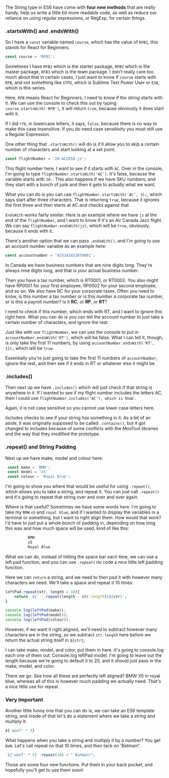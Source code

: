 The String type in ES6 have come with **four new methods** that are really handy, help us write a little bit more readable code, as well as reduce our reliance on using regular expressions, or RegExp, for certain things.


### .startsWith() and .endsWith() 

So I have a `const` variable named `course`, which has the value of `RFB1`, this stands for React for Beginners. 

```js
const course = 'RFB1';
```

Sometimes I have `RFB1` which is the starter package, `RFB2` which is the master package, `RFB3` which is the team package. I don't really care too much about that in certain cases, I just want to know if `course` starts with `RFB`, and not something like `STPU`, which is Sublime Text Power User or `ES6`, which is this series.

Here, `RFB` means React for Beginners, I need to know if the string starts with it. We can use the console to check this out by typing `course.startsWith('RFB')`, it will return `true`, because obviously it does start with it. 

If I did `rfb`, in lowercase letters, it says, `false`, because there is no way to make this case insensitive. If you do need case sensitivity you must still use a Regular Expression.

One other thing that `.startsWith()`  will do is it'll allow you to skip a certain number of characters and start looking at a set point.

```js
const flightNumber = '20-AC2018-jz';
```

This flight number here, I want to see if it starts with `AC`. Over in the console, I'm going to type `flightNumber.startsWith('AC')`. It's false, because the variable starts with `20-`. This also happens if we have SKU numbers, and they start with a bunch of junk and then it gets to actually what we want. 

What you can do is you can use `flightNumber.startsWith('AC', 3);`, which says start after three characters. That is returning `true`, because it ignores the first three and then starts at AC and checks against that.

`EndsWith` works fairly similar. Here is an example where we have `jz` at the end of the `flightNumber`, and I want to know if it's an Air Canada Jazz flight. We can say `flightNumber.endsWith(jz)`, which will be `true`, obviously, because it ends with it. 

There's another option that we can pass `.endsWith()`, and I'm going to use an account number variable as an example here:

```js 
const accountnumber = '825242631RT0001';
```
In Canada we have business numbers that are nine digits long. They're always nine digits long, and that is your actual business number. 

Then you have a tax number, which is RT0001, or RT0002. You also might have RP0001 for your first employee, RP0002 for your second employee, and so on. We also have RC for your corporate taxes. Often you need to know, is this number a tax number or is this number a corporate tax number, or is this a payroll number? Is it **RC**, or **RP**, or **RT**?

I need to check if this number, which ends with RT, and I want to ignore this right here. What you can do is you can tell the account number to just take a certain number of characters, and ignore the rest. 

Just like with our `flightNumber`, we can use the console to put in `accountNumber.endsWith('RT')`, which will be false. What I can tell it, though, is only take the first 11 numbers, by using `accountNumber.endsWith('RT', 11);` which will be `true`.
 
 Essentially you're just going to take the first 11 numbers of `accountNumber`, ignore the rest, and then see if it ends in RT or whatever else it might be.

### .includes()

Then next up we have `.includes()` which will just check if that string is anywhere in it. If I wanted to see if my flight number includes the letters AC, then I could use `flightNumber.includes('AC'), which is `true`. 

Again, it is not case sensitive so you cannot use lower case letters here.

Includes checks to see if your string has something in it. As a bit of an aside, it was originally supposed to be called `.contains()`, but it got changed to includes because of some conflicts with the MooTool libraries and the way that they modified the prototype.


### .repeat() and String Padding

Next up we have make, model and colour here:

```js
 const make = 'BMW';
 const model = 'x5'
 const colour = 'Royal Blue';
``` 

I'm going to show you where that would be useful for using `.repeat()`, which allows you to take a string, and repeat it. You can just call `.repeat()` and it's going to repeat that string over and over and over again.

Where is that useful? Sometimes we have some words here. I'm going to take my `BMW` `x5` and `royal blue`, and if I wanted to display the variables in a terminal or something, but I want to right align them. How would that work? I'd have to just put a whole bunch of padding in, depending on how long this was and how much space will be used, kind of like this:

```js
          BMW
          x5
          Royal Blue
```

What we can do, instead of hitting the space bar each time, we can use a left pad function, and you can use `.repeat()`to code a nice little left padding function. 

Here we can `return` a string, and we need to then pad it with however many characters we need. We'll take a space and repeat it 10 times. 

```js
leftPad.repeat(str, length = 10){
    return `${' '.repeat(length - str.length)}${str}`;
}

console.log(leftPad(make));
console.log(leftPad(model));
console.log(leftPad(colour));
```

However, if we want it right aligned, we'll need to subtract however many characters are in the string, so we subtract `str.length` here before we return the actual string itself in `${str}`;


I can take make, model, and color, put them in here. It's going to console.log each one of them out. Console.log leftPad model. I'm going to leave out the length because we're going to default it to 20, and it should just pass in the make, model, and color.

There we go. See how all these are perfectly left aligned? BMW X5 in royal blue, whereas all of this is however much padding we actually need. That's a nice little use for repeat. 

### Very Important

Another little funny one that you can do is, we can take an ES6 template string, and inside of that let's do a statement where we take a string and multiply it:

```js
${'woof' * 5}
```

What happens when you take a string and multiply it by a number? You get `NaN`. Let's call repeat on that 10 times, and then tack on 'Batman!'. 

```js
`${'woof' * 5}`.repeat(10) + " Batman!";
```

Those are some four new functions. Put them in your back pocket, and hopefully you'll get to use them soon!
